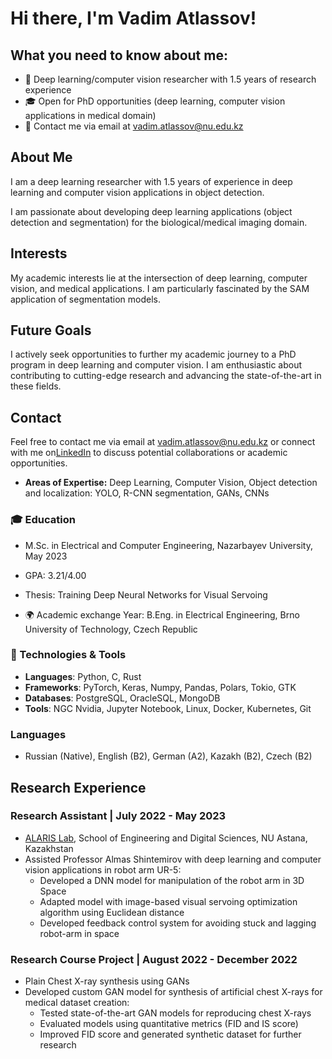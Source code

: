 # Hi there, I'm Vadim Atlassov!

## What you need to know about me:

 - 🧠 Deep learning/computer vision researcher with 1.5 years of research experience
 - 🎓 Open for PhD opportunities (deep learning, computer vision applications in medical domain)
 - 🤝 Contact me via email at [vadim.atlassov@nu.edu.kz](mailto:vadim.atlassov@nu.edu.kz)

## About Me
I am a deep learning researcher with 1.5 years of experience in deep learning and computer vision applications in object detection. 

I am passionate about developing deep learning  applications (object detection and segmentation) for the biological/medical imaging domain.

## Interests
My academic interests lie at the intersection of deep learning, computer vision, and medical applications. I am particularly fascinated by the SAM application of segmentation models.

## Future Goals
I actively seek opportunities to further my academic journey to a PhD program in deep learning and computer vision. I am enthusiastic about contributing to cutting-edge research and advancing the state-of-the-art in these fields.

## Contact
Feel free to contact me via email at vadim.atlassov@nu.edu.kz or connect with me on[LinkedIn](www.linkedin.com/in/vadim-atlassov) to discuss potential collaborations or academic opportunities.

- **Areas of Expertise:** Deep Learning, Computer Vision, Object detection and localization: YOLO, R-CNN segmentation, GANs, CNNs

### 🎓 Education
-  M.Sc. in Electrical and Computer Engineering, Nazarbayev University, May 2023
  - GPA: 3.21/4.00
  - Thesis: Training Deep Neural Networks for Visual Servoing

- 🌍 Academic exchange Year: B.Eng. in Electrical Engineering, Brno University of Technology, Czech Republic

### 🔧 Technologies & Tools
- **Languages**: Python, C, Rust
- **Frameworks**: PyTorch, Keras, Numpy, Pandas, Polars, Tokio, GTK
- **Databases**: PostgreSQL, OracleSQL, MongoDB
- **Tools**: NGC Nvidia, Jupyter Notebook, Linux, Docker, Kubernetes, Git

### Languages
- Russian (Native), English (B2), German (A2), Kazakh (B2), Czech (B2)

## Research Experience

### Research Assistant | July 2022 - May 2023
- [ALARIS Lab](https://www.alaris.kz/), School of Engineering and Digital Sciences, NU Astana, Kazakhstan
- Assisted Professor Almas Shintemirov with deep learning and computer vision applications in robot arm UR-5:
  - Developed a DNN model for manipulation of the robot arm in 3D Space
  - Adapted model with image-based visual servoing optimization algorithm using Euclidean distance
  - Developed feedback control system for avoiding stuck and lagging robot-arm in space

### Research Course Project | August 2022 - December 2022
- Plain Chest X-ray synthesis using GANs
- Developed custom GAN model for synthesis of artificial chest X-rays for medical dataset creation:
  - Tested state-of-the-art GAN models for reproducing chest X-rays
  - Evaluated models using quantitative metrics (FID and IS score)
  - Improved FID score and generated synthetic dataset for further research

